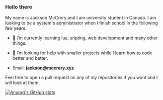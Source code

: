 ### Hello there
My name is Jackson McCrory and I am university student in Canada. I am looking to be a system's administrator when I finish school in the following few years.

- 🌱 I’m currently learning lua, sripting, web development and many other things.
- 🤔 I’m looking for help with smaller projects while I learn how to code better and better.

- Email: **jackson@mccrory.xyz**

Feel free to open a pull request on any of my repositories if you want and I will look at them.

[![Anurag's GitHub stats](https://github-readme-stats.vercel.app/api?username=jadecell&show_icons=true&theme=radical)](https://github.com/anuraghazra/github-readme-stats)
